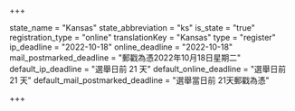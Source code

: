+++

state_name = "Kansas"
state_abbreviation = "ks"
is_state = "true"
registration_type = "online"
translationKey = "Kansas"
type = "register"
ip_deadline = "2022-10-18"
online_deadline = "2022-10-18"
mail_postmarked_deadline = "郵戳為憑2022年10月18日星期二"
default_ip_deadline = "選舉日前 21 天"
default_online_deadline = "選舉日前 21 天"
default_mail_postmarked_deadline = "選舉當日前 21天郵戳為憑"

+++